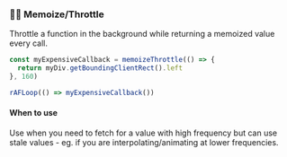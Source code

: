 ### 🤸‍♂️ Memoize/Throttle

Throttle a function in the background while returning a memoized value every call.

```js
const myExpensiveCallback = memoizeThrottle(() => {
  return myDiv.getBoundingClientRect().left
}, 160) 

rAFLoop(() => myExpensiveCallback())
```

#### When to use

Use when you need to fetch for a value with high frequency but can use stale values - eg. if you are interpolating/animating at lower frequencies.